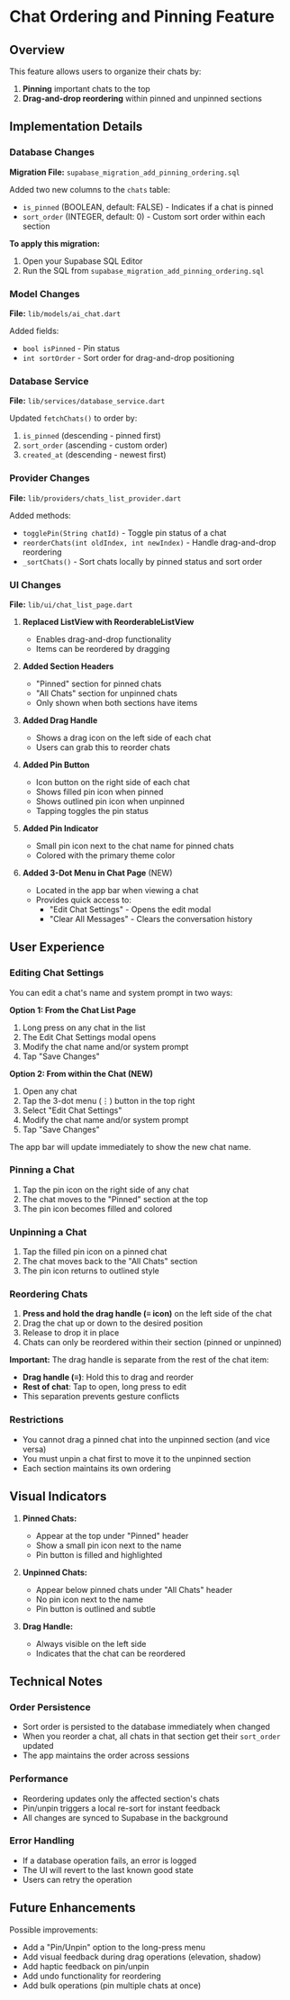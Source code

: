 # Chat Ordering and Pinning Feature

## Overview
This feature allows users to organize their chats by:
1. **Pinning** important chats to the top
2. **Drag-and-drop reordering** within pinned and unpinned sections

## Implementation Details

### Database Changes
**Migration File:** `supabase_migration_add_pinning_ordering.sql`

Added two new columns to the `chats` table:
- `is_pinned` (BOOLEAN, default: FALSE) - Indicates if a chat is pinned
- `sort_order` (INTEGER, default: 0) - Custom sort order within each section

**To apply this migration:**
1. Open your Supabase SQL Editor
2. Run the SQL from `supabase_migration_add_pinning_ordering.sql`

### Model Changes
**File:** `lib/models/ai_chat.dart`

Added fields:
- `bool isPinned` - Pin status
- `int sortOrder` - Sort order for drag-and-drop positioning

### Database Service
**File:** `lib/services/database_service.dart`

Updated `fetchChats()` to order by:
1. `is_pinned` (descending - pinned first)
2. `sort_order` (ascending - custom order)
3. `created_at` (descending - newest first)

### Provider Changes
**File:** `lib/providers/chats_list_provider.dart`

Added methods:
- `togglePin(String chatId)` - Toggle pin status of a chat
- `reorderChats(int oldIndex, int newIndex)` - Handle drag-and-drop reordering
- `_sortChats()` - Sort chats locally by pinned status and sort order

### UI Changes
**File:** `lib/ui/chat_list_page.dart`

1. **Replaced ListView with ReorderableListView**
   - Enables drag-and-drop functionality
   - Items can be reordered by dragging

2. **Added Section Headers**
   - "Pinned" section for pinned chats
   - "All Chats" section for unpinned chats
   - Only shown when both sections have items

3. **Added Drag Handle**
   - Shows a drag icon on the left side of each chat
   - Users can grab this to reorder chats

4. **Added Pin Button**
   - Icon button on the right side of each chat
   - Shows filled pin icon when pinned
   - Shows outlined pin icon when unpinned
   - Tapping toggles the pin status

5. **Added Pin Indicator**
   - Small pin icon next to the chat name for pinned chats
   - Colored with the primary theme color

6. **Added 3-Dot Menu in Chat Page** (NEW)
   - Located in the app bar when viewing a chat
   - Provides quick access to:
     - "Edit Chat Settings" - Opens the edit modal
     - "Clear All Messages" - Clears the conversation history

## User Experience

### Editing Chat Settings
You can edit a chat's name and system prompt in two ways:

**Option 1: From the Chat List Page**
1. Long press on any chat in the list
2. The Edit Chat Settings modal opens
3. Modify the chat name and/or system prompt
4. Tap "Save Changes"

**Option 2: From within the Chat (NEW)**
1. Open any chat
2. Tap the 3-dot menu (⋮) button in the top right
3. Select "Edit Chat Settings"
4. Modify the chat name and/or system prompt
5. Tap "Save Changes"

The app bar will update immediately to show the new chat name.

### Pinning a Chat
1. Tap the pin icon on the right side of any chat
2. The chat moves to the "Pinned" section at the top
3. The pin icon becomes filled and colored

### Unpinning a Chat
1. Tap the filled pin icon on a pinned chat
2. The chat moves back to the "All Chats" section
3. The pin icon returns to outlined style

### Reordering Chats
1. **Press and hold the drag handle (≡ icon)** on the left side of the chat
2. Drag the chat up or down to the desired position
3. Release to drop it in place
4. Chats can only be reordered within their section (pinned or unpinned)

**Important:** The drag handle is separate from the rest of the chat item:
- **Drag handle (≡)**: Hold this to drag and reorder
- **Rest of chat**: Tap to open, long press to edit
- This separation prevents gesture conflicts

### Restrictions
- You cannot drag a pinned chat into the unpinned section (and vice versa)
- You must unpin a chat first to move it to the unpinned section
- Each section maintains its own ordering

## Visual Indicators

1. **Pinned Chats:**
   - Appear at the top under "Pinned" header
   - Show a small pin icon next to the name
   - Pin button is filled and highlighted

2. **Unpinned Chats:**
   - Appear below pinned chats under "All Chats" header
   - No pin icon next to the name
   - Pin button is outlined and subtle

3. **Drag Handle:**
   - Always visible on the left side
   - Indicates that the chat can be reordered

## Technical Notes

### Order Persistence
- Sort order is persisted to the database immediately when changed
- When you reorder a chat, all chats in that section get their `sort_order` updated
- The app maintains the order across sessions

### Performance
- Reordering updates only the affected section's chats
- Pin/unpin triggers a local re-sort for instant feedback
- All changes are synced to Supabase in the background

### Error Handling
- If a database operation fails, an error is logged
- The UI will revert to the last known good state
- Users can retry the operation

## Future Enhancements

Possible improvements:
- Add a "Pin/Unpin" option to the long-press menu
- Add visual feedback during drag operations (elevation, shadow)
- Add haptic feedback on pin/unpin
- Add undo functionality for reordering
- Add bulk operations (pin multiple chats at once)

